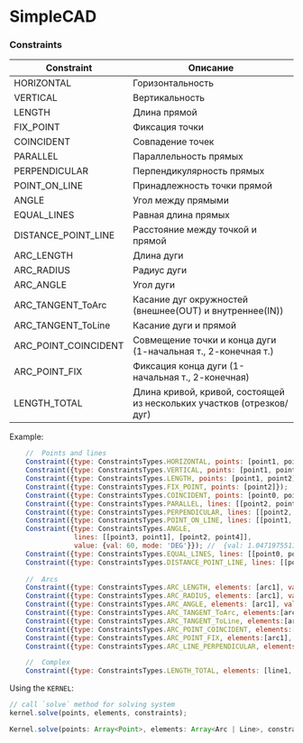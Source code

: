 # SimpleCAD

### Constraints
| Constraint | Описание |
|----------  |--------|
|HORIZONTAL  | Горизонтальность
|VERTICAL    | Вертикальность
|LENGTH      | Длина прямой
|FIX_POINT   |Фиксация точки
|COINCIDENT  |Совпадение точек
|PARALLEL    | Параллельность прямых
|PERPENDICULAR   | Перпендикулярность прямых
|POINT_ON_LINE   | Принадлежность точки прямой
|ANGLE   | Угол между прямыми
|EQUAL_LINES | Равная длина прямых
|DISTANCE_POINT_LINE | Расстояние между точкой и прямой
|ARC_LENGTH  | Длина дуги
|ARC_RADIUS  | Радиус дуги
|ARC_ANGLE   | Угол дуги
|ARC_TANGENT_ToArc| Касание дуг окружностей (внешнее(OUT) и внутреннее(IN))
|ARC_TANGENT_ToLine| Касание дуги и прямой
|ARC_POINT_COINCIDENT | Совмещение точки и конца дуги (1-начальная т., 2-конечная т.)
|ARC_POINT_FIX | Фиксация конца дуги (1-начальная т., 2-конечная)
|LENGTH_TOTAL | Длина кривой, кривой, состоящей из нескольких участков (отрезков/дуг)

Example:
```javascript
    //  Points and lines
    Constraint({type: ConstraintsTypes.HORIZONTAL, points: [point1, point2]});
    Constraint({type: ConstraintsTypes.VERTICAL, points: [point1, point2]});
    Constraint({type: ConstraintsTypes.LENGTH, points: [point1, point2], value: 32});
    Constraint({type: ConstraintsTypes.FIX_POINT, points: [point2]});
    Constraint({type: ConstraintsTypes.COINCIDENT, points: [point0, point2]});
    Constraint({type: ConstraintsTypes.PARALLEL, lines: [[point2, point1], [point3, point4]]});
    Constraint({type: ConstraintsTypes.PERPENDICULAR, lines: [[point2, point1], [point3, point4]]});
    Constraint({type: ConstraintsTypes.POINT_ON_LINE, lines: [[point1, point2]], points: [point3]});
    Constraint({type: ConstraintsTypes.ANGLE,
                lines: [[point3, point1], [point2, point4]],
                value: {val: 60, mode: 'DEG'}}); //  {val: 1.0471975511965976, mode: 'RAD'}
    Constraint({type: ConstraintsTypes.EQUAL_LINES, lines: [[point0, point1], [point1, point2]]})
    Constraint({type: ConstraintsTypes.DISTANCE_POINT_LINE, lines: [[point1, point2]], points: [point4], value: 70});
    
    //  Arcs
    Constraint({type: ConstraintsTypes.ARC_LENGTH, elements: [arc1], value: 20});
    Constraint({type: ConstraintsTypes.ARC_RADIUS, elements: [arc1], value: 5});
    Constraint({type: ConstraintsTypes.ARC_ANGLE, elements: [arc1], value: 45});
    Constraint({type: ConstraintsTypes.ARC_TANGENT_ToArc, elements:[arc1, arc2], mode: 'IN'}); // mode: 'IN' | 'OUT'
    Constraint({type: ConstraintsTypes.ARC_TANGENT_ToLine, elements:[arc1], lines: [[point3, point2]]});
    Constraint({type: ConstraintsTypes.ARC_POINT_COINCIDENT, elements:[arc1], points: [point2], mode: 1}); // mode: 1|2
    Constraint({type: ConstraintsTypes.ARC_POINT_FIX, elements:[arc1], mode: 1}); // mode: 1|2
    Constraint({type: ConstraintsTypes.ARC_LINE_PERPENDICULAR, elements:[arc1], lines: [[point3, point2]], mode: 1}); // mode: 1 - start point of arc, 2 - end point of arc

    //  Сomplex
    Constraint({type: ConstraintsTypes.LENGTH_TOTAL, elements: [line1, arc1, line2], value: 250})
```


Using the `KERNEL`:
```javascript
// call `solve` method for solving system
kernel.solve(points, elements, constraints);
```
```typescript
Kernel.solve(points: Array<Point>, elements: Array<Arc | Line>, constraints: Array<Constraint>) {...}
```

